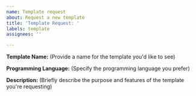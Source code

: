 ```yaml
---
name: Template request
about: Request a new template
title: 'Template Request: '
labels: template
assignees: ''

---
```


**Template Name:** (Provide a name for the template you'd like to see)

**Programming Language:** (Specify the programming language you prefer)

**Description:** (Briefly describe the purpose and features of the template you're requesting)
